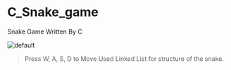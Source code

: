 # C_Snake_game

Snake Game Written By C


![default](https://user-images.githubusercontent.com/23324548/51895922-a93c4a00-23ee-11e9-8a70-cd3cbc8103d0.png)


> Press W, A, S, D to Move
> Used Linked List for structure of the snake.
